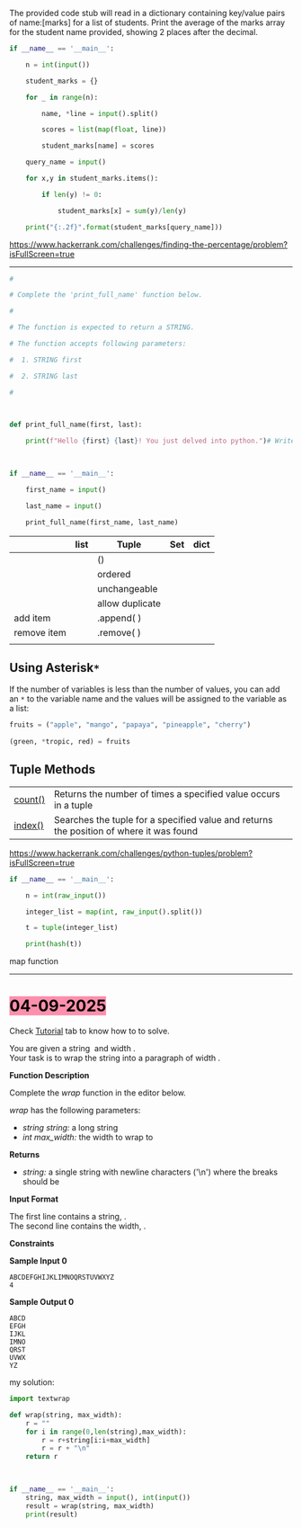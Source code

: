 The provided code stub will read in a dictionary containing key/value pairs of name:[marks] for a list of students. Print the average of the marks array for the student name provided, showing 2 places after the decimal.

```python
if __name__ == '__main__':

    n = int(input())

    student_marks = {}

    for _ in range(n):

        name, *line = input().split()

        scores = list(map(float, line))

        student_marks[name] = scores

    query_name = input()

    for x,y in student_marks.items():

        if len(y) != 0:

            student_marks[x] = sum(y)/len(y)

    print("{:.2f}".format(student_marks[query_name]))
```


https://www.hackerrank.com/challenges/finding-the-percentage/problem?isFullScreen=true


---

```python
#

# Complete the 'print_full_name' function below.

#

# The function is expected to return a STRING.

# The function accepts following parameters:

#  1. STRING first

#  2. STRING last

#

  

def print_full_name(first, last):

    print(f"Hello {first} {last}! You just delved into python.")# Write your code here

  

if __name__ == '__main__':

    first_name = input()

    last_name = input()

    print_full_name(first_name, last_name)
```



|             | list | Tuple           | Set | dict |
| ----------- | ---- | --------------- | --- | ---- |
|             |      | ()              |     |      |
|             |      | ordered         |     |      |
|             |      | unchangeable    |     |      |
|             |      | allow duplicate |     |      |
| add item    |      | .append( )      |     |      |
| remove item |      | .remove( )      |     |      |
|             |      |                 |     |      |
## Using Asterisk`*`

If the number of variables is less than the number of values, you can add an `*` to the variable name and the values will be assigned to the variable as a list:

```python
fruits = ("apple", "mango", "papaya", "pineapple", "cherry")  
  
(green, *tropic, red) = fruits
```

## Tuple Methods

|   |   |
|---|---|
|[count()](https://www.w3schools.com/python/ref_tuple_count.asp)|Returns the number of times a specified value occurs in a tuple|
|[index()](https://www.w3schools.com/python/ref_tuple_index.asp)|Searches the tuple for a specified value and returns the position of where it was found|


https://www.hackerrank.com/challenges/python-tuples/problem?isFullScreen=true

```python
if __name__ == '__main__':

    n = int(raw_input())

    integer_list = map(int, raw_input().split())

    t = tuple(integer_list)

    print(hash(t))
```

map function

---

# <mark style="background: #FF5582A6;">04-09-2025</mark>

Check [Tutorial](https://www.hackerrank.com/challenges/text-wrap/tutorial) tab to know how to to solve.

You are given a string  and width .  
Your task is to wrap the string into a paragraph of width .

**Function Description**

Complete the _wrap_ function in the editor below.

_wrap_ has the following parameters:

- _string string:_ a long string
- _int max_width:_ the width to wrap to

**Returns**

- _string:_ a single string with newline characters ('\n') where the breaks should be

**Input Format**

The first line contains a string, .  
The second line contains the width, .

**Constraints**

**Sample Input 0**

```
ABCDEFGHIJKLIMNOQRSTUVWXYZ
4
```

**Sample Output 0**

```
ABCD
EFGH
IJKL
IMNO
QRST
UVWX
YZ
```


my solution:

```python
import textwrap

def wrap(string, max_width):
    r = ""
    for i in range(0,len(string),max_width):
        r = r+string[i:i+max_width]
        r = r + "\n"
    return r

  

if __name__ == '__main__':
    string, max_width = input(), int(input())
    result = wrap(string, max_width)
    print(result)
```

